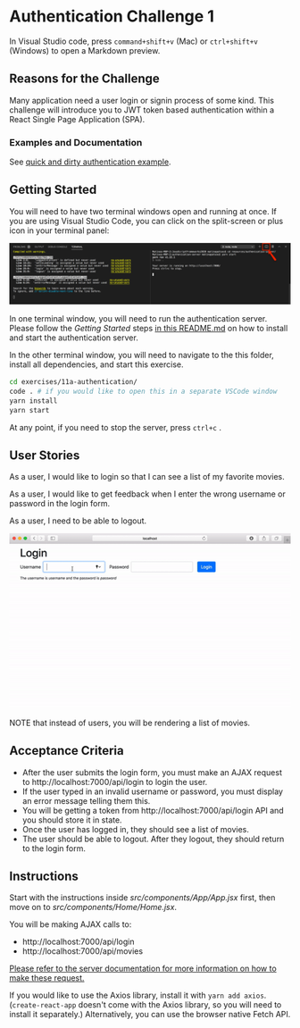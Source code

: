 # Authentication Challenge 1

In Visual Studio code, press `command+shift+v` (Mac) or `ctrl+shift+v` (Windows) to open a Markdown preview.

## Reasons for the Challenge

Many application need a user login or signin process of some kind. This challenge will introduce you to JWT token based authentication within a React Single Page Application (SPA).

### Examples and Documentation

See [quick and dirty authentication example](../../examples/11a-authentication-quick-dirty/).

## Getting Started

You will need to have two terminal windows open and running at once. If you are using Visual Studio Code, you can click on the split-screen or plus icon in your terminal panel:

![Split screen icon in Visual Studio code](../../authentication-server/two-terminals.png)

In one terminal window, you will need to run the authentication server. Please follow the _Getting Started_ steps [in this README.md](../../authentication-server/README.md) on how to install and start the authentication server.

In the other terminal window, you will need to navigate to the this folder, install all dependencies, and start this exercise.

```bash
cd exercises/11a-authentication/
code . # if you would like to open this in a separate VSCode window
yarn install
yarn start
```

At any point, if you need to stop the server, press `ctrl+c` .

## User Stories

As a user, I would like to login so that I can see a list of my favorite movies.

As a user, I would like to get feedback when I enter the wrong username or password in the login form.

As a user, I need to be able to logout.

![Login example](login-example.gif)

NOTE that instead of users, you will be rendering a list of movies.

## Acceptance Criteria

- After the user submits the login form, you must make an AJAX request to http://localhost:7000/api/login to login the user.
- If the user typed in an invalid username or password, you must display an error message telling them this.
- You will be getting a token from http://localhost:7000/api/login API and you should store it in state.
- Once the user has logged in, they should see a list of movies.
- The user should be able to logout. After they logout, they should return to the login form.

## Instructions

Start with the instructions inside _src/components/App/App.jsx_ first, then move on to _src/components/Home/Home.jsx_.

You will be making AJAX calls to:

- http://localhost:7000/api/login
- http://localhost:7000/api/movies

[Please refer to the server documentation for more information on how to make these request.](../../authentication-server/README.md)

If you would like to use the Axios library, install it with `yarn add axios`. (`create-react-app` doesn't come with the Axios library, so you will need to install it separately.) Alternatively, you can use the browser native Fetch API.
